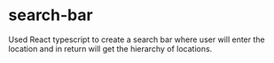 # search-bar
Used React typescript to create a search bar where user will enter the location and in return will get the hierarchy of locations.

